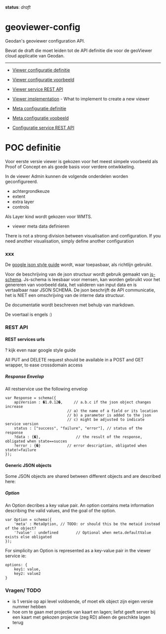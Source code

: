**status**: *draft*


geoviewer-config
================

Geodan's geoviewer configuration API. 

Bevat de draft die moet leiden tot de API definitie die voor de geoViewer cloud applicatie van Geodan.

-------------------

- [Viewer configuratie definitie](viewer-config.md) 
- [Viewer configuratie voorbeeld](example-viewer-config.json)
- [Viewer service REST API](viewer-api.md)
- [Viewer implementation](viewer-guidelines.md) - What to implement to create a new viewer

- [Meta configuratie definitie](meta-config.md)
- [Meta configuratie voobeeld](example-meta-config.json)
- [Configuratie service REST API](meta-api.md)




POC definitie
=============

Voor eerste versie viewer is gekozen voor het meest simpele voorbeeld als Proof of Concept en als goede basis voor verdere ontwikkeling.

In de viewer Admin kunnen de volgende onderdelen worden geconfigureerd.

- achtergrondkeuze
- extent
- extra layer
- controls 

Als Layer kind wordt gekozen voor WMTS.


- viewer meta data definieren 

There is not a strong division between visualisation and configuration. If you need another visualisation, simply define another configuration


### xxx ###

De [google json style guide](http://google-styleguide.googlecode.com/svn/trunk/jsoncstyleguide.xml) wordt, waar toepasbaar, als richtlijn gebruikt. 

Voor de beschrijving van de json structuur wordt gebruik gemaakt van [js-schema](http://molnarg.github.com/js-schema/). Js-schema is leesbaar voor mensen, kan worden gebruikt voor het genereren van voorbeeld data, het valideren van input data  en is vertaalbaar naar JSON SCHEMA. De json beschrijft de API communicatie, het is NIET een omschrijving van de interne data structuur.

De documentatie wordt beschreven met behulp van markdown.

De voertaal is engels :)


### REST API ###

#### REST services urls ####

? kijk even naar google style guide 

All PUT and DELETE request should be available in a POST and GET wrapper, to ease crossdomain access  


##### Response Envelop ####

All restservice use the following envelop

	var Response = schema({
		apiVersion : �1.0.12�,     // a.b.c if the json object changes increase
								// a) the name of a field or its location
								// b) a parameter is added to the json 
								// c) might be adjusted to indicate service version
		status : ["success", "failure", "error"], // status of the response
		?data : {�}, 				// the result of the response, obligated when state==succes
		?error : {�}  			// error description, obligated when state!=failure 
	});

#### Generic JSON objects

Some JSON objects are shared between different objects and are described here:

##### Option

An Option decribes a key value pair. An option contains meta information describing the valid values, and the goal of the option.

	var Option = schema({						
		'meta' : MetaOption, // TODO: or should this be the metaid instead of the object?
		'?value' : undefined		// Optional when meta.defaultValue exists else obligated 
	});  
	
For simplicity an Option is represented as a key-value pair in the viewer service ie:

	options: { 
		key1: value, 
		key2: value2 
	}

	

### Vragen/ TODO ###

- is 1 versie op api level voldoende, of moet elk object zijn eigen versie nummer hebben
- hoe om te gaan met projectie van kaart en lagen; liefst geeft server bij een kaart met gekozen projectie (zeg RD) alleen de geschikte lagen terug
- 
